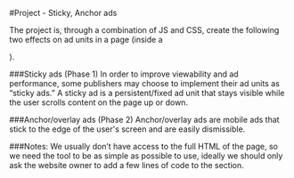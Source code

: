 #Project - Sticky, Anchor ads

The project is, through a combination of JS and CSS, create the following two effects on ad units in a page (inside a <div/>).

###Sticky ads (Phase 1)
In order to improve viewability and ad performance, some publishers may choose to implement their ad units as “sticky ads.” A sticky ad is a persistent/fixed ad unit that stays visible while the user scrolls content on the page up or down.

###Anchor/overlay ads (Phase 2)
Anchor/overlay ads are mobile ads that stick to the edge of the user's screen and are easily dismissible.

###Notes:
We usually don’t have access to the full HTML of the page, so we need the tool to be as simple as possible to use, ideally we should only ask the website owner to add a few lines of code to the <head/> section.
